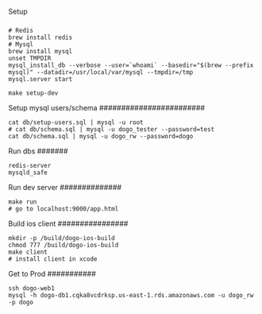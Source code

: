 Setup
#####

	# Redis
	brew install redis
	# Mysql
	brew install mysql
	unset TMPDIR
	mysql_install_db --verbose --user=`whoami` --basedir="$(brew --prefix mysql)" --datadir=/usr/local/var/mysql --tmpdir=/tmp
	mysql.server start
	
	make setup-dev

Setup mysql users/schema
########################

	cat db/setup-users.sql | mysql -u root
	# cat db/schema.sql | mysql -u dogo_tester --password=test
	cat db/schema.sql | mysql -u dogo_rw --password=dogo

Run dbs
#######

	redis-server
	mysqld_safe

Run dev server
##############

	make run
	# go to localhost:9000/app.html

Build ios client
################

	mkdir -p /build/dogo-ios-build
	chmod 777 /build/dogo-ios-build
	make client
	# install client in xcode

Get to Prod
###########

	ssh dogo-web1
	mysql -h dogo-db1.cqka8vcdrksp.us-east-1.rds.amazonaws.com -u dogo_rw -p dogo